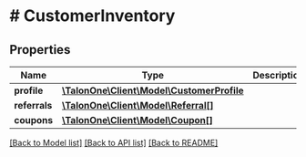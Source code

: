 # # CustomerInventory

## Properties

Name | Type | Description | Notes
------------ | ------------- | ------------- | -------------
**profile** | [**\TalonOne\Client\Model\CustomerProfile**](CustomerProfile.md) |  | [optional] 
**referrals** | [**\TalonOne\Client\Model\Referral[]**](Referral.md) |  | [optional] 
**coupons** | [**\TalonOne\Client\Model\Coupon[]**](Coupon.md) |  | [optional] 

[[Back to Model list]](../../README.md#documentation-for-models) [[Back to API list]](../../README.md#documentation-for-api-endpoints) [[Back to README]](../../README.md)


